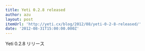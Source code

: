 ```yaml
---
title: Yeti 0.2.8 released
author: azu
layout: post
itemUrl: 'http://yeti.cx/blog/2012/08/yeti-0-2-8-released/'
date: '2012-08-31T15:00:00.000Z'
---
```

Yeti 0.2.8 リリース
